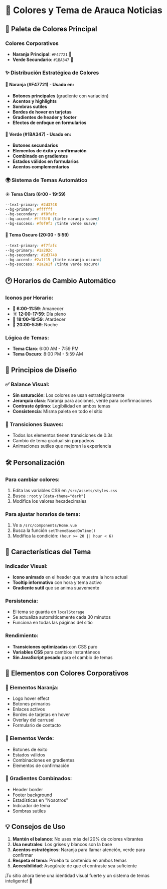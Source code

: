 # 🎨 Colores y Tema de Arauca Noticias

## 🌈 Paleta de Colores Principal

### Colores Corporativos
- **Naranja Principal**: `#F47721` 🧡
- **Verde Secundario**: `#1BA347` 💚

### ✨ Distribución Estratégica de Colores

#### 🧡 Naranja (#F47721) - Usado en:
- **Botones principales** (gradiente con variación)
- **Acentos y highlights**
- **Sombras sutiles**
- **Bordes de hover en tarjetas**
- **Gradientes de header y footer**
- **Efectos de enfoque en formularios**

#### 💚 Verde (#1BA347) - Usado en:
- **Botones secundarios**
- **Elementos de éxito y confirmación**
- **Combinado en gradientes**
- **Estados válidos en formularios**
- **Acentos complementarios**

### 🌍 Sistema de Temas Automático

#### ☀️ Tema Claro (6:00 - 19:59)
```css
--text-primary: #2d3748
--bg-primary: #ffffff
--bg-secondary: #f8fafc
--bg-accent: #fff5f0 (tinte naranja suave)
--bg-success: #f0f9f3 (tinte verde suave)
```

#### 🌙 Tema Oscuro (20:00 - 5:59)
```css
--text-primary: #f7fafc
--bg-primary: #1a202c
--bg-secondary: #2d3748
--bg-accent: #2a1f15 (tinte naranja oscuro)
--bg-success: #1a2e1f (tinte verde oscuro)
```

## 🕐 Horarios de Cambio Automático

### Iconos por Horario:
- **🌅 6:00-11:59**: Amanecer
- **☀️ 12:00-17:59**: Día pleno
- **🌆 18:00-19:59**: Atardecer
- **🌙 20:00-5:59**: Noche

### Lógica de Temas:
- **Tema Claro**: 6:00 AM - 7:59 PM
- **Tema Oscuro**: 8:00 PM - 5:59 AM

## 🎯 Principios de Diseño

### ✅ Balance Visual:
- **Sin saturación**: Los colores se usan estratégicamente
- **Jerarquía clara**: Naranja para acciones, verde para confirmaciones
- **Contraste óptimo**: Legibilidad en ambos temas
- **Consistencia**: Misma paleta en todo el sitio

### 🔄 Transiciones Suaves:
- Todos los elementos tienen transiciones de 0.3s
- Cambio de tema gradual sin parpadeos
- Animaciones sutiles que mejoran la experiencia

## 🛠️ Personalización

### Para cambiar colores:
1. Edita las variables CSS en `/src/assets/styles.css`
2. Busca `:root` y `[data-theme="dark"]`
3. Modifica los valores hexadecimales

### Para ajustar horarios de tema:
1. Ve a `/src/components/Home.vue`
2. Busca la función `setThemeBasedOnTime()`
3. Modifica la condición: `(hour >= 20 || hour < 6)`

## 📱 Características del Tema

### Indicador Visual:
- **Icono animado** en el header que muestra la hora actual
- **Tooltip informativo** con hora y tema activo
- **Gradiente sutil** que se anima suavemente

### Persistencia:
- El tema se guarda en `localStorage`
- Se actualiza automáticamente cada 30 minutos
- Funciona en todas las páginas del sitio

### Rendimiento:
- **Transiciones optimizadas** con CSS puro
- **Variables CSS** para cambios instantáneos
- **Sin JavaScript pesado** para el cambio de temas

## 🎨 Elementos con Colores Corporativos

### 🧡 Elementos Naranja:
- Logo hover effect
- Botones primarios
- Enlaces activos
- Bordes de tarjetas en hover
- Overlay del carrusel
- Formulario de contacto

### 💚 Elementos Verde:
- Botones de éxito
- Estados válidos
- Combinaciones en gradientes
- Elementos de confirmación

### 🌈 Gradientes Combinados:
- Header border
- Footer background
- Estadísticas en "Nosotros"
- Indicador de tema
- Sombras sutiles

## 💡 Consejos de Uso

1. **Mantén el balance**: No uses más del 20% de colores vibrantes
2. **Usa neutrales**: Los grises y blancos son la base
3. **Acentos estratégicos**: Naranja para llamar atención, verde para confirmar
4. **Respeta el tema**: Prueba tu contenido en ambos temas
5. **Accesibilidad**: Asegúrate de que el contraste sea suficiente

¡Tu sitio ahora tiene una identidad visual fuerte y un sistema de temas inteligente! 🚀
